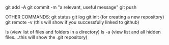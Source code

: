 git add -A
git commit -m "a relevant, useful message"
git push


OTHER COMMANDS:
git status
git log
git init (for creating a new repository)
git remote -v  (this will show if you successfully linked to github)


ls (view list of files and folders in a directory)
ls -a (view list and all hidden files....this will show the .git repository)
